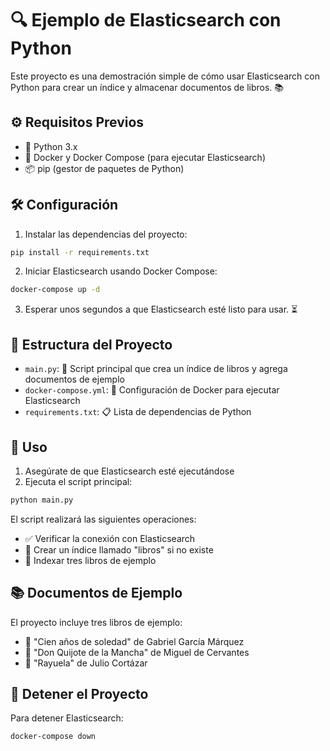# 🔍 Ejemplo de Elasticsearch con Python

Este proyecto es una demostración simple de cómo usar Elasticsearch con Python para crear un índice y almacenar documentos de libros. 📚

## ⚙️ Requisitos Previos

- 🐍 Python 3.x
- 🐋 Docker y Docker Compose (para ejecutar Elasticsearch)
- 📦 pip (gestor de paquetes de Python)

## 🛠️ Configuración

1. Instalar las dependencias del proyecto:
```bash
pip install -r requirements.txt
```

2. Iniciar Elasticsearch usando Docker Compose:
```bash
docker-compose up -d
```

3. Esperar unos segundos a que Elasticsearch esté listo para usar. ⏳

## 📁 Estructura del Proyecto

- `main.py`: 🎯 Script principal que crea un índice de libros y agrega documentos de ejemplo
- `docker-compose.yml`: 🐳 Configuración de Docker para ejecutar Elasticsearch
- `requirements.txt`: 📋 Lista de dependencias de Python

## 🚀 Uso

1. Asegúrate de que Elasticsearch esté ejecutándose
2. Ejecuta el script principal:
```bash
python main.py
```

El script realizará las siguientes operaciones:
- ✅ Verificar la conexión con Elasticsearch
- 📝 Crear un índice llamado "libros" si no existe
- 💾 Indexar tres libros de ejemplo

## 📚 Documentos de Ejemplo

El proyecto incluye tres libros de ejemplo:
- 📖 "Cien años de soledad" de Gabriel García Márquez
- 📗 "Don Quijote de la Mancha" de Miguel de Cervantes
- 📘 "Rayuela" de Julio Cortázar

## 🛑 Detener el Proyecto

Para detener Elasticsearch:
```bash
docker-compose down
```